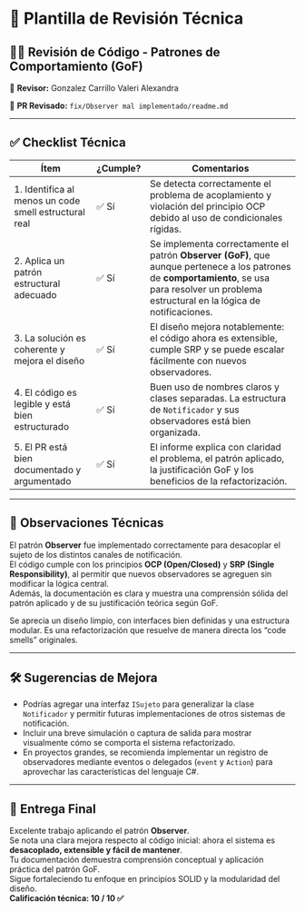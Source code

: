 # 🧩 Plantilla de Revisión Técnica  

## 🧑‍💻 Revisión de Código - Patrones de Comportamiento (GoF)  
👤 **Revisor:** Gonzalez Carrillo Valeri Alexandra

📌 **PR Revisado:** `fix/Observer mal implementado/readme.md`  

---

## ✅ Checklist Técnica  

| Ítem | ¿Cumple? | Comentarios |
|------|-----------|-------------|
| 1. Identifica al menos un code smell estructural real | ✅ Sí | Se detecta correctamente el problema de acoplamiento y violación del principio OCP debido al uso de condicionales rígidas. |
| 2. Aplica un patrón estructural adecuado | ✅ Sí | Se implementa correctamente el patrón **Observer (GoF)**, que aunque pertenece a los patrones de **comportamiento**, se usa para resolver un problema estructural en la lógica de notificaciones. |
| 3. La solución es coherente y mejora el diseño | ✅ Sí | El diseño mejora notablemente: el código ahora es extensible, cumple SRP y se puede escalar fácilmente con nuevos observadores. |
| 4. El código es legible y está bien estructurado | ✅ Sí | Buen uso de nombres claros y clases separadas. La estructura de `Notificador` y sus observadores está bien organizada. |
| 5. El PR está bien documentado y argumentado | ✅ Sí | El informe explica con claridad el problema, el patrón aplicado, la justificación GoF y los beneficios de la refactorización. |

---

## 🧠 Observaciones Técnicas  
El patrón **Observer** fue implementado correctamente para desacoplar el sujeto de los distintos canales de notificación.  
El código cumple con los principios **OCP (Open/Closed)** y **SRP (Single Responsibility)**, al permitir que nuevos observadores se agreguen sin modificar la lógica central.  
Además, la documentación es clara y muestra una comprensión sólida del patrón aplicado y de su justificación teórica según GoF.  

Se aprecia un diseño limpio, con interfaces bien definidas y una estructura modular. Es una refactorización que resuelve de manera directa los “code smells” originales.

---

## 🛠️ Sugerencias de Mejora  
- Podrías agregar una interfaz `ISujeto` para generalizar la clase `Notificador` y permitir futuras implementaciones de otros sistemas de notificación.  
- Incluir una breve simulación o captura de salida para mostrar visualmente cómo se comporta el sistema refactorizado.  
- En proyectos grandes, se recomienda implementar un registro de observadores mediante eventos o delegados (`event` y `Action`) para aprovechar las características del lenguaje C#.  

---

## 🎯 Entrega Final  
Excelente trabajo aplicando el patrón **Observer**.  
Se nota una clara mejora respecto al código inicial: ahora el sistema es **desacoplado, extensible y fácil de mantener**.  
Tu documentación demuestra comprensión conceptual y aplicación práctica del patrón GoF.  
Sigue fortaleciendo tu enfoque en principios SOLID y la modularidad del diseño.  
**Calificación técnica: 10 / 10 ✅**
